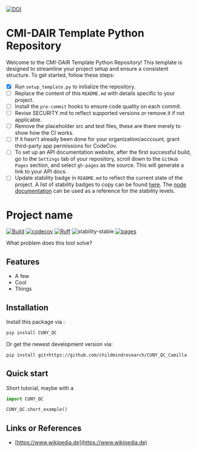 [![DOI](https://zenodo.org/badge/657341621.svg)](https://zenodo.org/doi/10.5281/zenodo.10383685)

# CMI-DAIR Template Python Repository

Welcome to the CMI-DAIR Template Python Repository! This template is designed to streamline your project setup and ensure a consistent structure. To get started, follow these steps:


- [x] Run `setup_template.py` to initialize the repository.
- [ ] Replace the content of this `README.md` with details specific to your project.
- [ ] Install the `pre-commit` hooks to ensure code quality on each commit.
- [ ] Revise SECURITY.md to reflect supported versions or remove it if not applicable.
- [ ] Remove the placeholder src and test files, these are there merely to show how the CI works.
- [ ] If it hasn't already been done for your organization/acccount, grant third-party app permissions for CodeCov.
- [ ] To set up an API documentation website, after the first successful build, go to the `Settings` tab of your repository, scroll down to the `GitHub Pages` section, and select `gh-pages` as the source. This will generate a link to your API docs.
- [ ] Update stability badge in `README.md` to reflect the current state of the project. A list of stability badges to copy can be found [here](https://github.com/orangemug/stability-badges). The [node documentation](https://nodejs.org/docs/latest-v20.x/api/documentation.html#documentation_stability_index) can be used as a reference for the stability levels.

# Project name

[![Build](https://github.com/childmindresearch/CUNY_QC_Camilla/actions/workflows/test.yaml/badge.svg?branch=main)](https://github.com/childmindresearch/CUNY_QC_Camilla/actions/workflows/test.yaml?query=branch%3Amain)
[![codecov](https://codecov.io/gh/childmindresearch/CUNY_QC_Camilla/branch/main/graph/badge.svg?token=22HWWFWPW5)](https://codecov.io/gh/childmindresearch/CUNY_QC_Camilla)
[![Ruff](https://img.shields.io/endpoint?url=https://raw.githubusercontent.com/astral-sh/ruff/main/assets/badge/v2.json)](https://github.com/astral-sh/ruff)
![stability-stable](https://img.shields.io/badge/stability-stable-green.svg)
[![pages](https://img.shields.io/badge/api-docs-blue)](https://childmindresearch.github.io/CUNY_QC_Camilla)

What problem does this tool solve?

## Features

- A few
- Cool
- Things

## Installation

Install this package via :

```sh
pip install CUNY_QC
```

Or get the newest development version via:

```sh
pip install git+https://github.com/childmindresearch/CUNY_QC_Camilla
```

## Quick start

Short tutorial, maybe with a

```Python
import CUNY_QC

CUNY_QC.short_example()
```

## Links or References

- [https://www.wikipedia.de](https://www.wikipedia.de)
